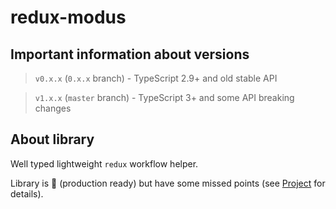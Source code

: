 # redux-modus

## Important information about versions

> `v0.x.x` (`0.x.x` branch) - TypeScript 2.9+ and old stable API

> `v1.x.x` (`master` branch) - TypeScript 3+ and some API breaking changes

## About library
Well typed lightweight `redux` workflow helper.

Library is 🚀 (production ready) but have some missed points (see [Project](https://github.com/gostgroup/redux-modus/projects/1) for details).
